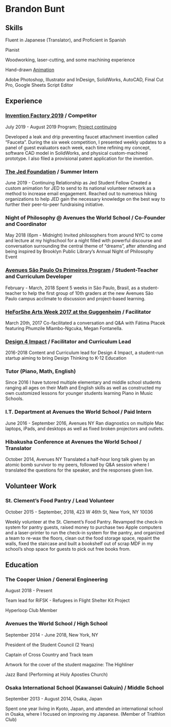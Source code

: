 # Brandon Bunt

## Skills

Fluent in Japanese (Translator), and Proficient in Spanish 

Pianist

Woodworking, laser-cutting, and some machining experience

Hand-drawn [Animation](https://youtu.be/tTdbvO3yUfE) 

Adobe Photoshop, Illustrator and InDesign, SolidWorks, AutoCAD, Final Cut Pro, Google Sheets Script Editor

## Experience

### [Invention Factory 2019](https://inventionfactory.org/) / Competitor
July 2019 - August 2019 Program; [Project continuing](tinyurl.com/Fauceta)

Developed a leak and drip preventing faucet attachment invention called “Fauceta”. During the six week competition, I presented weekly updates to a panel of guest evaluators each week, each time refining my concept, software CAD model in SolidWorks, and physical custom-machined prototype. I also filed a provisional patent application for the invention. 

### [The Jed Foundation](https://www.jedfoundation.org/) / Summer Intern 
June 2019 - Continuing Relationship as Jed Student Fellow
Created a custom animation for JED to send to its national volunteer network as a method to increase email engagement. 
Reached out to numerous hiking organizations to help JED gain the necessary knowledge on the best way to further their peer-to-peer fundraising initiative. 

### Night of Philosophy @ Avenues the World School / Co-Founder and Coordinator
May 2018  (6pm - Midnight)
Invited philosophers from around NYC to come and lecture at my highschool for a night filled with powerful discourse and conversation surrounding the central theme of “dreams”, after attending and being inspired by Brooklyn Public Library’s Annual Night of Philosophy Event 

### [Avenues São Paulo Os Primeiros Program](https://open.avenues.org/sao-paulo/english/single-blog-detail//~board/open-sao-paulo-english/post/os-primeiros-the-first-week?_ga=2.268346766.1806289043.1570042822-215345389.1570042822) / Student-Teacher and Curriculum Developer
February - March, 2018
Spent 5 weeks in São Paulo, Brasil, as a student-teacher to help the first group of 10th graders at the new Avenues São Paulo campus acclimate to discussion and project-based learning.  

### [HeForShe Arts Week 2017 at the Guggenheim](https://www.youtube.com/watch?v=UKGHayDXRxA) / Facilitator
March 20th, 2017
Co-facilitated a conversation and Q&A with Fátima Ptacek featuring Phumzile Mlambo-Ngcuka, Megan Fontanella.

### [Design 4 Impact](d4inyc.org) / Facilitator and Curriculum Lead
2016-2018 
Content and Curriculum lead for Design 4 Impact, a student-run startup aiming to bring Design Thinking to K-12 Education

### Tutor (Piano, Math, English)
Since 2016
I have tutored multiple elementary and middle school students ranging all ages on their Math and English skills as well as constructed my own customized lessons for younger students learning Piano in Music Schools. 

### I.T. Department at Avenues the World School / Paid Intern
June 2016 - September  2016,  Avenues NY
Ran diagnostics on multiple Mac laptops, iPads, and desktops as well as fixed broken projectors and outlets.

### Hibakusha Conference at Avenues the World School / Translator
October 2014,  Avenues NY
Translated a half-hour long talk given by an atomic bomb survivor to my peers, followed by Q&A session where I translated the questions for the speaker, and the responses given live.

## Volunteer Work 

### St. Clement’s Food Pantry / Lead Volunteer
October 2015 - September, 2018,  423 W 46th St, New York, NY 10036

Weekly volunteer at the St. Clement’s Food Pantry. Revamped the check-in system for pantry guests, raised money to purchase two Apple computers and a laser-printer to run the check-in system for the pantry, and organized a team to re-wax the floors, clean out the food storage space, repaint the walls, fixed the staircase and built a bookshelf out of scrap MDF in my school’s shop space for guests to pick out free books from. 

## Education

### The Cooper Union / General Engineering
August 2018 - Present

Team lead for RiFSK - Refugees in Flight Shelter Kit Project

Hyperloop Club Member

### Avenues the World School / High School
September 2014 - June 2018,  New York, NY

President of the Student Council (2 Years)

Captain of Cross Country and Track team

Artwork for the cover of the student magazine: The Highliner

Jazz Band (Performing at Holy Apostles Church) 

### Osaka International School (Kawansei Gakuin) / Middle School
September 2013 - August 2014,  Osaka, Japan

Spent one year living in Kyoto, Japan, and attended an international school in Osaka, where I focused on improving my Japanese. (Member of Triathlon Club) 
